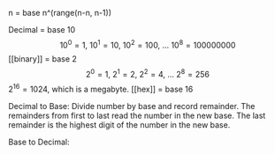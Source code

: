 n = base
n^(range(n-n, n-1))

Decimal = base 10
$$
10^0 = 1,\    
10^1 = 10, \
10^2 = 100, \
... \
10^8 = 100000000
$$
[[binary]] = base 2
$$
2^0 = 1,\ 2^1 = 2,\ 2^2 = 4,\ ...\ 2^8 = 256
$$
$2^{16} = 1024$, which is a megabyte.
[[hex]] = base 16


Decimal to Base:
	Divide number by base and record remainder. The remainders from first to last read the number in the new base. The last remainder is the highest digit of the number in the new base.

Base to Decimal: 